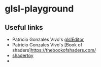 # glsl-playground

## Useful links
* Patricio Gonzales Vivo's [glslEditor](https://github.com/patriciogonzalezvivo/glslEditor)
* Patricio Gonzales Vivo's [Book of shaders]https://thebookofshaders.com/
* [shadertoy](https://www.shadertoy.com/)
* 